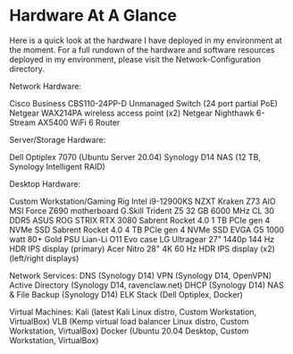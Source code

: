 # Hardware At A Glance

Here is a quick look at the hardware I have deployed in my environment at the moment. For a full rundown of the
hardware and software resources deployed in my environment, please visit the Network-Configuration directory. 

Network Hardware: 

Cisco Business CBS110-24PP-D Unmanaged Switch (24 port partial PoE) \
Netgear WAX214PA wireless access point (x2)
Netgear Nighthawk 6-Stream AX5400 WiFi 6 Router

Server/Storage Hardware: 

Dell Optiplex 7070 (Ubuntu Server 20.04)
Synology D14 NAS (12 TB, Synology Intelligent RAID)

Desktop Hardware:

Custom Workstation/Gaming Rig
Intel i9-12900KS
NZXT Kraken Z73 AIO
MSI Force Z690 motherboard
G.Skill Trident Z5 32 GB 6000 MHz CL 30 DDR5
ASUS ROG STRIX RTX 3080
Sabrent Rocket 4.0 1 TB PCIe gen 4 NVMe SSD
Sabrent Rocket 4.0 4 TB PCIe gen 4 NVMe SSD
EVGA G5 1000 watt 80+ Gold PSU
Lian-Li O11 Evo case
LG Ultragear 27" 1440p 144 Hz HDR IPS display (primary)
Acer Nitro 28" 4K 60 Hz HDR IPS display (x2) (left/right displays)

Network Services:
DNS (Synology D14)
VPN (Synology D14, OpenVPN)
Active Directory (Synology D14, ravenclaw.net)
DHCP (Synology D14)
NAS & File Backup (Synology D14)
ELK Stack (Dell Optiplex, Docker)

Virtual Machines: 
Kali (latest Kali Linux distro, Custom Workstation, VirtualBox)
VLB (Kemp virtual load balancer Linux distro, Custom Workstation, VirtualBox)
Docker (Ubuntu 20.04 Desktop, Custom Workstation, VirtualBox)
